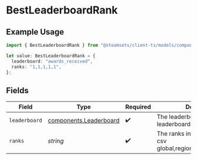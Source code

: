 # BestLeaderboardRank

## Example Usage

```typescript
import { BestLeaderboardRank } from "@steamsets/client-ts/models/components";

let value: BestLeaderboardRank = {
  leaderboard: "awards_received",
  ranks: "1,1,1,1,1",
};
```

## Fields

| Field                                                                  | Type                                                                   | Required                                                               | Description                                                            | Example                                                                |
| ---------------------------------------------------------------------- | ---------------------------------------------------------------------- | ---------------------------------------------------------------------- | ---------------------------------------------------------------------- | ---------------------------------------------------------------------- |
| `leaderboard`                                                          | [components.Leaderboard](../../models/components/leaderboard.md)       | :heavy_check_mark:                                                     | The leaderboard of the best leaderboard                                |                                                                        |
| `ranks`                                                                | *string*                                                               | :heavy_check_mark:                                                     | The ranks in the leaderboard in csv global,regional,country,state,city | 1,1,1,1,1                                                              |